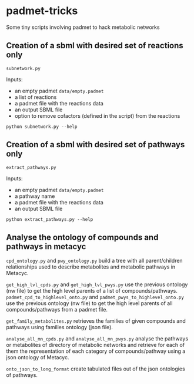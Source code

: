 # padmet-tricks
Some tiny scripts involving padmet to hack metabolic networks

## Creation of a sbml with desired set of reactions only

`subnetwork.py`

Inputs:

* an empty padmet `data/empty.padmet`
* a list of reactions
* a padmet file with the reactions data
* an output SBML file
* option to remove cofactors (defined in the script) from the reactions

```shell
python subnetwork.py --help
```

## Creation of a sbml with desired set of pathways only

`extract_pathways.py`

Inputs:

* an empty padmet `data/empty.padmet`
* a pathway name
* a padmet file with the reactions data
* an output SBML file

```shell
python extract_pathways.py --help
```

## Analyse the ontology of compounds and pathways in metacyc

`cpd_ontology.py` and `pwy_ontology.py`
build a tree with all parent/children relationships used to describe metabolites and metabolic pathways in Metacyc.

`get_high_lvl_cpds.py` and `get_high_lvl_pwys.py` use the previous ontology (nw file) to get the high level parents of a list of compounds/pathways.
`padmet_cpd_to_highlevel_onto.py` and `padmet_pwys_to_highlevel_onto.py` use the previous ontology (nw file) to get the high level parents of all compounds/pathways from a padmet file.

`get_family_metabolites.py` retrieves the families of given compounds and pathways using families ontology (json file).

`analyse_all_mn_cpds.py` and `analyse_all_mn_pwys.py` analyse the pathways or metabolites of directory of metabolic networks and retrieve for each of them the representation of each category of compounds/pathway using a json ontology of Metacyc. 

`onto_json_to_long_format` create tabulated files out of the json ontologies of pathways. 